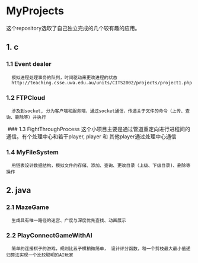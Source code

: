 # MyProjects 
这个repository选取了自己独立完成的几个较有趣的应用。
## 1. c
  ### 1.1 Event dealer
      模拟进程处理事务的队列，时间驱动来更改进程的状态 
      http://teaching.csse.uwa.edu.au/units/CITS2002/projects/project1.php
  ### 1.2 FTPCloud
      涉及到socket, 分为客户端和服务端，通过socket通信，传递关于文件的命令（上传、查询、删除等）并执行
  ### 1.3 FightThroughProcess
      这个小项目主要是通过管道重定向进行进程间的通信。有个处理中心和若干player, player 和 其他player通过处理中心通信
  ### 1.4 MyFileSystem
      用链表设计数据结构，模拟文件的存储、添加、查询、更改目录（上级、下级目录)、删除等操作
## 2. java
  ### 2.1 MazeGame
      生成具有唯一路径的迷宫、广度与深度优先查找、动画展示
  ### 2.2 PlayConnectGameWithAI
      简单的连接棋子的游戏，规则比五子棋稍微简单， 设计评分函数，和一个剪枝最大最小值递归算法实现一个比较聪明的AI玩家
